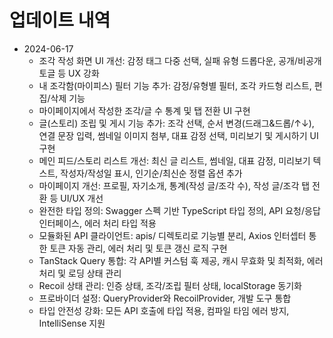 # 업데이트 내역

- 2024-06-17
  - 조각 작성 화면 UI 개선: 감정 태그 다중 선택, 실패 유형 드롭다운, 공개/비공개 토글 등 UX 강화
  - 내 조각함(마이피스) 필터 기능 추가: 감정/유형별 필터, 조각 카드형 리스트, 편집/삭제 기능
  - 마이페이지에서 작성한 조각/글 수 통계 및 탭 전환 UI 구현
  - 글(스토리) 조립 및 게시 기능 추가: 조각 선택, 순서 변경(드래그&드롭/↑↓), 연결 문장 입력, 썸네일 이미지 첨부, 대표 감정 선택, 미리보기 및 게시하기 UI 구현
  - 메인 피드/스토리 리스트 개선: 최신 글 리스트, 썸네일, 대표 감정, 미리보기 텍스트, 작성자/작성일 표시, 인기순/최신순 정렬 옵션 추가
  - 마이페이지 개선: 프로필, 자기소개, 통계(작성 글/조각 수), 작성 글/조각 탭 전환 등 UI/UX 개선
  - 완전한 타입 정의: Swagger 스펙 기반 TypeScript 타입 정의, API 요청/응답 인터페이스, 에러 처리 타입 적용
  - 모듈화된 API 클라이언트: apis/ 디렉토리로 기능별 분리, Axios 인터셉터 통한 토큰 자동 관리, 에러 처리 및 토큰 갱신 로직 구현
  - TanStack Query 통합: 각 API별 커스텀 훅 제공, 캐시 무효화 및 최적화, 에러 처리 및 로딩 상태 관리
  - Recoil 상태 관리: 인증 상태, 조각/조립 필터 상태, localStorage 동기화
  - 프로바이더 설정: QueryProvider와 RecoilProvider, 개발 도구 통합
  - 타입 안전성 강화: 모든 API 호출에 타입 적용, 컴파일 타임 에러 방지, IntelliSense 지원

